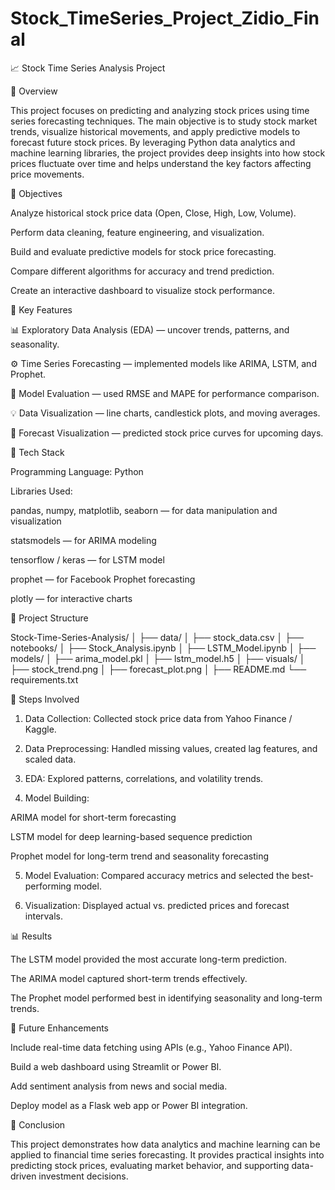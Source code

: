 # Stock_TimeSeries_Project_Zidio_Final
📈 Stock Time Series Analysis Project

🧩 Overview

This project focuses on predicting and analyzing stock prices using time series forecasting techniques. The main objective is to study stock market trends, visualize historical movements, and apply predictive models to forecast future stock prices.
By leveraging Python data analytics and machine learning libraries, the project provides deep insights into how stock prices fluctuate over time and helps understand the key factors affecting price movements.



🎯 Objectives

Analyze historical stock price data (Open, Close, High, Low, Volume).

Perform data cleaning, feature engineering, and visualization.

Build and evaluate predictive models for stock price forecasting.

Compare different algorithms for accuracy and trend prediction.

Create an interactive dashboard to visualize stock performance.


🧠 Key Features

📊 Exploratory Data Analysis (EDA) — uncover trends, patterns, and seasonality.

⚙ Time Series Forecasting — implemented models like ARIMA, LSTM, and Prophet.

🧮 Model Evaluation — used RMSE and MAPE for performance comparison.

💡 Data Visualization — line charts, candlestick plots, and moving averages.

📅 Forecast Visualization — predicted stock price curves for upcoming days.



🧰 Tech Stack

Programming Language: Python

Libraries Used:

pandas, numpy, matplotlib, seaborn — for data manipulation and visualization

statsmodels — for ARIMA modeling

tensorflow / keras — for LSTM model

prophet — for Facebook Prophet forecasting

plotly — for interactive charts



📁 Project Structure

Stock-Time-Series-Analysis/
│
├── data/
│   ├── stock_data.csv
│
├── notebooks/
│   ├── Stock_Analysis.ipynb
│   ├── LSTM_Model.ipynb
│
├── models/
│   ├── arima_model.pkl
│   ├── lstm_model.h5
│
├── visuals/
│   ├── stock_trend.png
│   ├── forecast_plot.png
│
├── README.md
└── requirements.txt



🚀 Steps Involved

1. Data Collection: Collected stock price data from Yahoo Finance / Kaggle.


2. Data Preprocessing: Handled missing values, created lag features, and scaled data.


3. EDA: Explored patterns, correlations, and volatility trends.


4. Model Building:

ARIMA model for short-term forecasting

LSTM model for deep learning-based sequence prediction

Prophet model for long-term trend and seasonality forecasting



5. Model Evaluation: Compared accuracy metrics and selected the best-performing model.


6. Visualization: Displayed actual vs. predicted prices and forecast intervals.




📊 Results

The LSTM model provided the most accurate long-term prediction.

The ARIMA model captured short-term trends effectively.

The Prophet model performed best in identifying seasonality and long-term trends.




🔮 Future Enhancements

Include real-time data fetching using APIs (e.g., Yahoo Finance API).

Build a web dashboard using Streamlit or Power BI.

Add sentiment analysis from news and social media.

Deploy model as a Flask web app or Power BI integration.



🏁 Conclusion

This project demonstrates how data analytics and machine learning can be applied to financial time series forecasting. It provides practical insights into predicting stock prices, evaluating market behavior, and supporting data-driven investment decisions.
